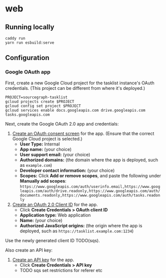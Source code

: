 # web

## Running locally

```
caddy run
yarn run esbuild:serve
```

## Configuration

### Google OAuth app

First, create a new Google Cloud project for the tasklist instance's OAuth credentials. (This project can be different from where it's deployed.)

```shell
PROJECT=sourcegraph-tasklist
gcloud projects create $PROJECT
gcloud config set project $PROJECT
gcloud services enable docs.googleapis.com drive.googleapis.com tasks.googleapis.com
```

Next, create the Google OAuth 2.0 app and credentials:

1. [Create an OAuth consent screen](https://console.cloud.google.com/apis/credentials/consent) for the app. (Ensure that the correct Google Cloud project is selected.)
   - **User Type:** Internal
   - **App name:** (your choice)
   - **User support email:** (your choice)
   - **Authorized domains:** (the domain where the app is deployed, such as `example.com`)
   - **Developer contact information:** (your choice)
   - **Scopes:** Click **Add or remove scopes**, and paste the following under **Manually add scopes**: `https://www.googleapis.com/auth/userinfo.email,https://www.googleapis.com/auth/drive.readonly,https://www.googleapis.com/auth/documents.readonly,https://www.googleapis.com/auth/tasks.readonly`
1. [Create an OAuth 2.0 Client ID](https://console.cloud.google.com/apis/credentials) for the app.
   - Click **Create Credentials > OAuth client ID**
   - **Application type:** Web application
   - **Name:** (your choice)
   - **Authorized JavaScript origins:** (the origin where the app is deployed, such as `https://tasklist.example.com:1234`)

Use the newly generated client ID TODO(sqs).

Also create an API key:

1. [Create an API key](https://console.cloud.google.com/apis/credentials) for the app.
   - Click **Create Credentials > API key**
   - TODO sqs set restrictions for referer etc
